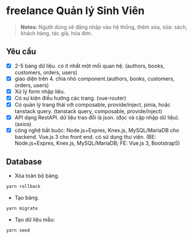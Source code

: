 # freelance Quản lý Sinh Viên

> **Notes:** Người dùng sẽ đăng nhập vào hệ thống, thêm xóa, sửa: sách, khách hàng, tác giả, hóa đơn.

## Yêu cầu

- [x] 2-5 bảng dữ liệu. có ít nhất một mối quan hệ. (authors, books, customers, orders, users)
- [x] giao diện trên 4. chia nhỏ component.(authors, books, customers, orders, users)
- [x] Xử lý form nhập liệu.
- [x] Có sự kiện điều hướng các trang. (vue-router)
- [x] Có quản lý trang thái với composable, provide/inject, pinia, hoặc tanstack query. (tanstack query, composable, provide/inject)
- [x] API dạng RestAPI. dữ liệu trao đổi là json. (đọc và cập nhập dữ liệu). (axios)
- [x] công nghệ bắt buộc: Node.js+Expres, Knex.js, MySQL/MariaDB cho backend. Vue.js 3 cho front end. có sử dụng thư viện. (BE: Node.js+Expres, Knex.js, MySQL/MariaDB; FE: Vue.js 3, Bootstrap5)

<!-- Báo lỗi. Không đặt trùng tên -->

## Database

- Xóa toàn bộ bảng.

```sh
yarn rollback
```

- Tạo bảng.

```sh
yarn migrate
```

- Tạo dữ liệu mẫu:

```sh
yarn seed
```

<!-- Chạy tổng hợp: yarn reset -->
